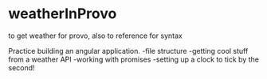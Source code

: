 # weatherInProvo
to get weather for provo, also to reference for syntax 

Practice building an angular application. 
-file structure
-getting cool stuff from a weather API
-working with promises
-setting up a clock to tick by the second!
